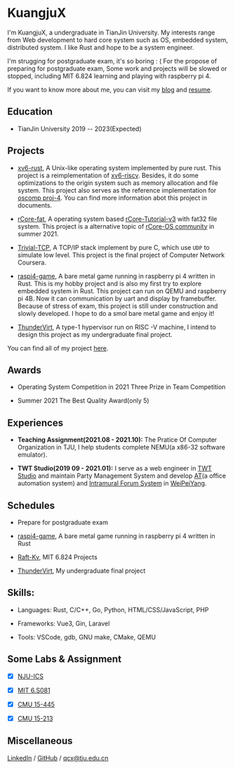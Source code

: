 # KuangjuX

I'm KuangjuX, a undergraduate in TianJin University. My interests range from Web development to hard core system such as OS, embedded system, distributed system. I like Rust and hope to be a system engineer.

I'm strugging for postgraduate exam, it's so boring : ( For the propose of preparing for postgraduate exam, Some work and projects will be slowed or stopped, including MIT 6.824 learning and playing with raspberry pi 4.

If you want to know more about me, you can visit my [blog](https://blog.kuangjux.top) and [resume](file/resume.pdf).

## Education

- TianJin University 2019 -- 2023(Expected)

## Projects

- [xv6-rust](https://github.com/Ko-oK-OS/xv6-rust), A Unix-like operating system implemented by pure rust. This project is a reimplementation of [xv6-riscv](https://github.com/mit-pdos/xv6-riscv). Besides, it do some optimizations to the origin system such as memory allocation and file system. This project also serves as the reference implementation for [oscomp proj-4](https://github.com/oscomp/proj4-xv6-rust). You can find more information abot this project in documents.

- [rCore-fat](https://github.com/KuangjuX/rCore-fat), A operating system based [rCore-Tutorial-v3](https://github.com/rcore-os/rCore-Tutorial-v3) with fat32 file system. This project is a alternative topic of [rCore-OS community](https://github.com/rcore-os) in summer 2021.

- [Trivial-TCP](https://github.com/KuangjuX/Trivial-TCP), A TCP/IP stack implement by pure C, which use `UDP` to simulate low level. This project is the final project of Computer Network Coursera.

- [raspi4-game](https://github.com/raspberrypi-embedded/raspi4-game), A bare metal game running in raspberry pi 4 written in Rust. This  is my hobby project and is also my first try to explore embedded system in Rust. This project can run on QEMU and raspberry pi 4B. Now it can communication by uart and display by framebuffer. Because of stress of exam, this project is still under construction and slowly developed. I hope to do a smol bare metal game and enjoy it!

- [ThunderVirt](https://github.com/KuangjuX/ThunderVirt), A type-1 hypervisor run on RISC -V machine, I intend to design this project as my undergraduate final project.

You can find all of my project [here](https://github.com/KuangjuX/Undergraduate-Projects).

## Awards

- Operating System Competition in 2021 Three Prize in Team Competition

- Summer 2021 The Best Quality Award(only 5)

## Experiences

- **Teaching Assignment(2021.08 - 2021.10):** The Pratice Of Computer Organization in TJU, I help students complete NEMU(a x86-32 software emulator).

- **TWT Studio(2019 09 - 2021.01):** I serve as a web engineer in [TWT Studio](https://github.com/twtstudio) and maintain Party Management System and develop [AT](https://github.com/TWT-At)(a office automation system) and [Intramural Forum System](https://github.com/CALLMELARE/School-Affairs-Platform) in [WeiPeiYang](https://wiki.tjubot.cn/app/wepeiyang).

## Schedules

- Prepare for postgraduate exam

- [raspi4-game](https://github.com/raspberrypi-embedded/raspi4-game), A bare metal game running in raspberry pi 4 written in Rust

- [Raft-Kv](https://github.com/KuangjuX/RaftKv), MIT 6.824 Projects

- [ThunderVirt](https://github.com/KuangjuX/ThunderVirt), My undergraduate final project

## Skills:

- Languages: Rust, C/C++, Go, Python, HTML/CSS/JavaScript, PHP

- Frameworks: Vue3, Gin,  Laravel

- Tools: VSCode, gdb, GNU make, CMake, QEMU

## Some Labs & Assignment

- [x] [NJU-ICS](https://github.com/KuangjuX/NEMU2020)

- [x] [MIT 6.S081](https://github.com/KuangjuX/xv6-riscv-solution)

- [x] [CMU 15-445](https://github.com/KuangjuX/SimpleDB)

- [x] [CMU 15-213](https://github.com/KuangjuX/ICS-Lab)

## Miscellaneous

[LinkedIn]() / [GitHub](https://github.com/KuangjuX) / qcx@tju.edu.cn
